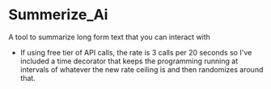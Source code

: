 # Summerize_Ai
A tool to summarize long form text that you can interact with
- If using free tier of API calls, the rate is 3 calls per 20 seconds so I've included a time decorator that keeps the programming running at intervals of whatever the new rate ceiling is and then randomizes around that. 
